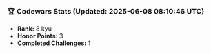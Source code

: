 ### 🏆 Codewars Stats (Updated: 2025-06-08 08:10:46 UTC)

- **Rank:** 8 kyu
- **Honor Points:** 3
- **Completed Challenges:** 1
